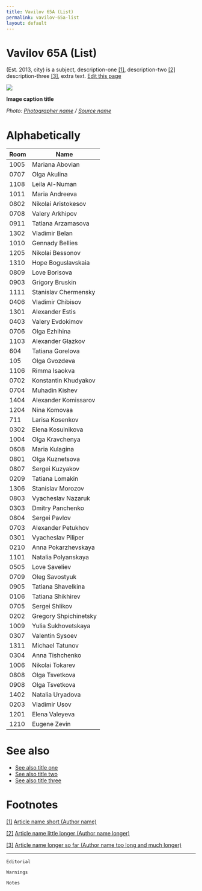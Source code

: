 ```yaml
---
title: Vavilov 65A (List)
permalink: vavilov-65a-list
layout: default
---
```




# Vavilov 65A (List)


(Est. 2013, city) is a subject, description-one <span id="a1">[\[1\]](#f1)</span>, description-two <span id="a2">[\[2\]](#f2)</span> description-three <span id="a3">[\[3\]](#f3)</span>, extra text. [Edit this page](http://prose.io/#indexmod/encyclopedia/edit/master/page-template.md)

![](/encyclopedia/images/image-name.jpg)

**Image caption title**

*Photo: [Photographer name](/photographer-name-page) / [Source name](/source-name-page)*

# Alphabetically

|Room|Name|
|----|-----|
|1005| Mariana Abovian |
|0707| Olga Akulina |
|1108| Leila Al-Numan |
|1011| Maria Andreeva |
|0802| Nikolai Aristokesov |
|0708| Valery Arkhipov |
|0911| Tatiana Arzamasova |
|1302| Vladimir Belan |
|1010| Gennady Bellies |
|1205| Nikolai Bessonov |
|1310 |Hope Boguslavskaia |
|0809 |Love Borisova |
|0903 |Grigory Bruskin |
|1111 |Stanislav Chermensky |
|0406 |Vladimir Chibisov |
|1301 |Alexander Estis |
|0403 |Valery Evdokimov |
|0706 |Olga Ezhihina |
|1103 |Alexander Glazkov |
|604 |Tatiana Gorelova |
|105 |Olga Gvozdeva |
1106 |Rimma Isaokva |
|0702 |Konstantin Khudyakov |
|0704 |Muhadin Kishev |
|1404 |Alexander Komissarov |
|1204 |Nina Komovaa |
|711 |Larisa Kosenkov |
|0302 |Elena Kosulnikova |
|1004 |Olga Kravchenya |
|0608 |Maria Kulagina |
|0801 |Olga Kuznetsova |
|0807 |Sergei Kuzyakov |
|0209 |Tatiana Lomakin |
|1306 |Stanislav Morozov |
|0803 |Vyacheslav Nazaruk |
|0303 |Dmitry Panchenko |
|0804 |Sergei Pavlov |
|0703 |Alexander Petukhov |
|0301 |Vyacheslav Piliper |
|0210 |Anna Pokarzhevskaya |
|1101 |Natalia Polyanskaya |
|0505 |Love Saveliev |
|0709 |Oleg Savostyuk |
|0905 |Tatiana Shavelkina |
|0106 |Tatiana Shikhirev |
|0705 |Sergei Shlikov |
|0202 |Gregory Shpichinetsky |
|1009 |Yulia Sukhovetskaya |
|0307 |Valentin Sysoev |
|1311 |Michael Tatunov |
|0304 |Anna Tishchenko |
|1006 |Nikolai Tokarev |
|0808 |Olga Tsvetkova |
|0908 |Olga Tsvetkova |
|1402 |Natalia Uryadova |
|0203 |Vladimir Usov |
|1201 |Elena Valeyeva |
|1210 |Eugene Zevin|



# See also

+ [See also title one](page-template)
+ [See also title two](page-template)
+ [See also title three](page-template)

# Footnotes

[[1]](#a1) <span id="f1"></span> [Article name short (Author name)](http://example.net/article)

[[2]](#a2) <span id="f2"></span> [Article name little longer (Author name longer)](http://example.net/article)

[[3]](#a3) <span id="f3"></span> [Article name longer so far (Author name too long and much longer)](http://example.net/article)

---

`Editorial`

`Warnings`

`Notes`
